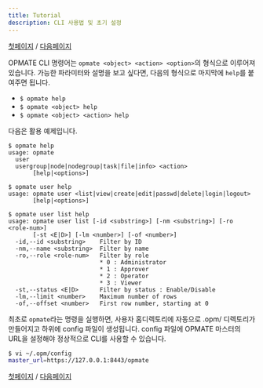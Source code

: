```yaml
---
title: Tutorial
description: CLI 사용법 및 초기 설정
---
```


[첫페이지](QuickTutorial.md) / [다음페이지](QuickTutorial2.md)

OPMATE CLI 명령어는 `opmate <object> <action> <option>`의 형식으로 이루어져 있습니다. 가능한 파라미터와 설명을 보고 싶다면, 다음의 형식으로 마지막에 `help`를 붙여주면 됩니다.

- `$ opmate help`
- `$ opmate <object> help`
- `$ opmate <object> <action> help`

다음은 활용 예제입니다.

```
$ opmate help
usage: opmate 
  user
  usergroup|node|nodegroup|task|file|info> <action>
       [help|<options>]
```
```
$ opmate user help
usage: opmate user <list|view|create|edit|passwd|delete|login|logout>
       [help|<options>]
```
```
$ opmate user list help
usage: opmate user list [-id <substring>] [-nm <substring>] [-ro <role-num>]
       [-st <E|D>] [-lm <number>] [-of <number>]
  -id,--id <substring>    Filter by ID
  -nm,--name <substring>  Filter by name
  -ro,--role <role-num>   Filter by role
                          * 0 : Administrator
                          * 1 : Approver
                          * 2 : Operator
                          * 3 : Viewer
  -st,--status <E|D>      Filter by status : Enable/Disable
  -lm,--limit <number>    Maximum number of rows
  -of,--offset <number>   First row number, starting at 0
```

최초로 `opmate`라는 명령을 실행하면, 사용자 홈디렉토리에 자동으로 .opm/ 디렉토리가 만들어지고 하위에 config 파일이 생성됩니다. config 파일에 OPMATE 마스터의 URL을 설정해야 정상적으로 CLI를 사용할 수 있습니다.

```sh
$ vi ~/.opm/config
master_url=https://127.0.0.1:8443/opmate
```

[첫페이지](QuickTutorial.md) / [다음페이지](QuickTutorial2.md)

